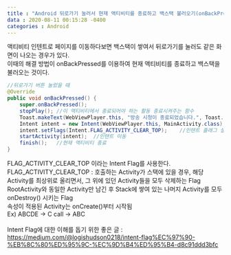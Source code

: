 ```yaml
---
title : "Android 뒤로가기 눌러서 현재 액티비티를 종료하고 백스택 불러오기(onBackPressed 이용)"
data : 2020-08-11 00:15:28 -0400
categories : Android
---
```

액티비티 인텐트로 페이지를 이동하다보면 백스택이 쌓여서 뒤로가기를 눌러도 같은 화면이 나오는 경우가 있다. <br>
이때의 해결 방법이 onBackPressed를 이용하여 현재 액티비티를 종료하고 백스택을 불러오는 것이다. <br>
```java
//뒤로가기 버튼 눌렀을 때
@Override
public void onBackPressed() {
    super.onBackPressed();
    stopPlay(); //이 액티비티에서 종료되어야 하는 활동 종료시켜주는 함수
    Toast.makeText(WebViewPlayer.this, "방송 시청이 종료되었습니다.", Toast.LENGTH_SHORT).show();   //토스트 메시지
    Intent intent = new Intent(WebViewPlayer.this, MainActivity.class); //지금 액티비티에서 다른 액티비티로 이동하는 인텐트 설정
    intent.setFlags(Intent.FLAG_ACTIVITY_CLEAR_TOP);    //인텐트 플래그 설정
    startActivity(intent);  //인텐트 이동 
    finish();   //현재 액티비티 종료 
}
```
FLAG_ACTIVITY_CLEAR_TOP 이라는 Intent Flag를 사용한다.<br>
FLAG_ACTIVITY_CLEAR_TOP : 호출하는 Activity가 스택에 있을 경우, 해당 Activity를 최상위로 올리면서, 그 위에 있던 Activity들을 모두 삭제하는 Flag<br>
RootActivity와 동일한 Activity만 남긴 후 Stack에 쌓여 있는 나머지 Activity를 모두 onDestroy() 시키는 Flag<br>
속성이 적용된 Activity는 onCreate()부터 시작됨<br>
Ex) ABCDE → C call → ABC<br>
<br>
Intent Flag에 대한 이해를 돕기 위한 좋은 글 :
<https://medium.com/@logishudson0218/intent-flag%EC%97%90-%EB%8C%80%ED%95%9C-%EC%9D%B4%ED%95%B4-d8c91ddd3bfc>